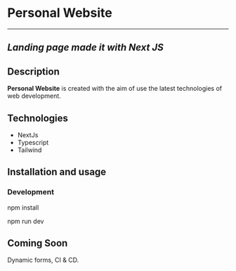 # Personal Website

* * *

## _Landing page made it with Next JS_

## Description

**Personal Website** is created with the aim of use the latest technologies of web development.

## Technologies

* NextJs
* Typescript
* Tailwind

## Installation and usage

### Development

npm install

npm run dev

## Coming Soon

Dynamic forms, CI & CD.
